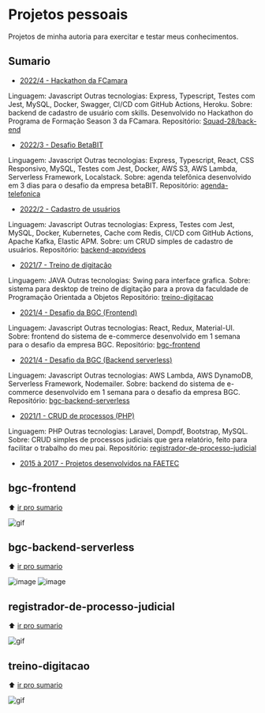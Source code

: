 # Projetos pessoais

Projetos de minha autoria para exercitar e testar meus conhecimentos. 

## Sumario

- [2022/4 - Hackathon da FCamara](#)

Linguagem: Javascript
Outras tecnologias: Express, Typescript, Testes com Jest, MySQL, Docker, Swagger, CI/CD com GitHub Actions, Heroku.
Sobre: backend de cadastro de usuário com skills. Desenvolvido no Hackathon do Programa de Formação Season 3 da FCamara.
Repositório: [Squad-28/back-end](https://github.com/Squad-28/back-end)

- [2022/3 - Desafio BetaBIT](#)

Linguagem: Javascript
Outras tecnologias: Express, Typescript, React, CSS Responsivo, MySQL, Testes com Jest, Docker, AWS S3, AWS Lambda, Serverless Framework, Localstack.
Sobre: agenda telefônica desenvolvido em 3 dias para o desafio da empresa betaBIT.
Repositório: [agenda-telefonica](https://github.com/felippedesouza/agenda-telefonica)

- [2022/2 - Cadastro de usuários](#)

Linguagem: Javascript
Outras tecnologias: Express, Testes com Jest, MySQL, Docker, Kubernetes, Cache com Redis, CI/CD com GitHub Actions, Apache Kafka, Elastic APM.
Sobre: um CRUD simples de cadastro de usuários. 
Repositório: [backend-appvideos](https://github.com/felippedesouza/backend-appvideos)

- [2021/7 - Treino de digitação](#treino-digitacao)
  
Linguagem: JAVA
Outras tecnologias: Swing para interface grafica.
Sobre: sistema para desktop de treino de digitação para a prova da faculdade de Programação Orientada a Objetos 
Repositório: [treino-digitacao](https://github.com/felippedesouza/treino-digitacao)
  
- [2021/4 - Desafio da BGC (Frontend)](#bgc-frontend)

Linguagem: Javascript
Outras tecnologias: React, Redux, Material-UI.
Sobre: frontend do sistema de e-commerce desenvolvido em 1 semana para o desafio da empresa BGC.
Repositório: [bgc-frontend](https://github.com/felippedesouza/bgc-frontend)

- [2021/4 - Desafio da BGC (Backend serverless)](#bgc-backend-serverless)

Linguagem: Javascript
Outras tecnologias: AWS Lambda, AWS DynamoDB, Serverless Framework, Nodemailer.
Sobre: backend do sistema de e-commerce desenvolvido em 1 semana para o desafio da empresa BGC.
Repositório: [bgc-backend-serverless](https://github.com/felippedesouza/bgc-backend-serverless)

- [2021/1 - CRUD de processos (PHP)](#registrador-de-processo-judicial)
 
 Linguagem: PHP
 Outras tecnologias: Laravel, Dompdf, Bootstrap, MySQL.
 Sobre: CRUD simples de processos judiciais que gera relatório, feito para facilitar o trabalho do meu pai.
 Repositório: [registrador-de-processo-judicial](https://github.com/felippedesouza/registrador-de-processo-judicial)

- [2015 à 2017 - Projetos desenvolvidos na FAETEC](#)

## bgc-frontend

:arrow_up: [ir pro sumario](#sumario)

![gif](https://raw.githubusercontent.com/felippedesouza/bgc-frontend/main/screenshots/usando.gif)

## bgc-backend-serverless

:arrow_up: [ir pro sumario](#sumario)

![image](https://raw.githubusercontent.com/felippedesouza/bgc-frontend/main/screenshots/v3-1.png)
![image](https://raw.githubusercontent.com/felippedesouza/bgc-frontend/main/screenshots/v3-2.png)

## registrador-de-processo-judicial

:arrow_up: [ir pro sumario](#sumario)

![gif](https://raw.githubusercontent.com/felippedesouza/registrador-de-processo-judicial/master/img/usando.gif)

## treino-digitacao

:arrow_up: [ir pro sumario](#sumario)

![gif](https://raw.githubusercontent.com/felippedesouza/treino-digitacao/main/screenshots/usando.gif)
